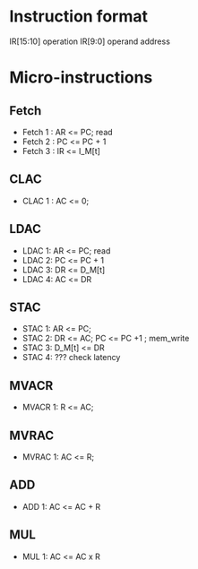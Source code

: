 
# Instruction format
IR[15:10] operation
IR[9:0] operand address

# Micro-instructions

## Fetch
* Fetch 1 : AR <= PC; read
* Fetch 2 : PC <= PC + 1  
* Fetch 3 : IR <= I_M[t]  

## CLAC
* CLAC 1 : AC <= 0;

## LDAC
* LDAC 1: AR <= PC; read
* LDAC 2: PC <= PC + 1
* LDAC 3: DR <= D_M[t]
* LDAC 4: AC <= DR

## STAC
* STAC 1: AR <= PC;
* STAC 2: DR <= AC; PC <= PC +1 ; mem_write 
* STAC 3: D_M[t] <= DR
* STAC 4: ??? check latency

## MVACR
* MVACR 1: R <= AC;

## MVRAC
* MVRAC 1: AC <= R; 

## ADD
* ADD 1: AC <= AC + R

## MUL
* MUL 1: AC <= AC x R

